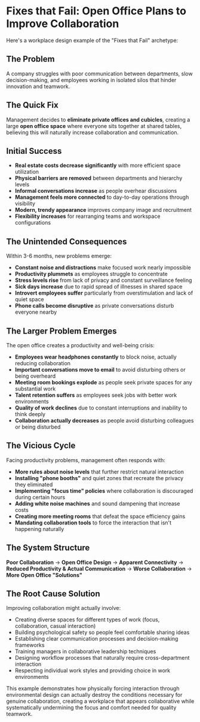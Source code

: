 # Fixes that Fail: Open Office Plans to Improve Collaboration

Here's a workplace design example of the "Fixes that Fail" archetype:

## The Problem
A company struggles with poor communication between departments, slow decision-making, and employees working in isolated silos that hinder innovation and teamwork.

## The Quick Fix
Management decides to **eliminate private offices and cubicles**, creating a large **open office space** where everyone sits together at shared tables, believing this will naturally increase collaboration and communication.

## Initial Success

- **Real estate costs decrease significantly** with more efficient space utilization
- **Physical barriers are removed** between departments and hierarchy levels
- **Informal conversations increase** as people overhear discussions
- **Management feels more connected** to day-to-day operations through visibility
- **Modern, trendy appearance** improves company image and recruitment
- **Flexibility increases** for rearranging teams and workspace configurations

## The Unintended Consequences
Within 3-6 months, new problems emerge:

- **Constant noise and distractions** make focused work nearly impossible
- **Productivity plummets** as employees struggle to concentrate
- **Stress levels rise** from lack of privacy and constant surveillance feeling
- **Sick days increase** due to rapid spread of illnesses in shared space
- **Introvert employees suffer** particularly from overstimulation and lack of quiet space
- **Phone calls become disruptive** as private conversations disturb everyone nearby

## The Larger Problem Emerges
The open office creates a productivity and well-being crisis:

- **Employees wear headphones constantly** to block noise, actually reducing collaboration
- **Important conversations move to email** to avoid disturbing others or being overheard
- **Meeting room bookings explode** as people seek private spaces for any substantial work
- **Talent retention suffers** as employees seek jobs with better work environments
- **Quality of work declines** due to constant interruptions and inability to think deeply
- **Collaboration actually decreases** as people avoid disturbing colleagues or being disturbed

## The Vicious Cycle
Facing productivity problems, management often responds with:

- **More rules about noise levels** that further restrict natural interaction
- **Installing "phone booths"** and quiet zones that recreate the privacy they eliminated
- **Implementing "focus time" policies** where collaboration is discouraged during certain hours
- **Adding white noise machines** and sound dampening that increase costs
- **Creating more meeting rooms** that defeat the space efficiency gains
- **Mandating collaboration tools** to force the interaction that isn't happening naturally

## The System Structure
**Poor Collaboration** → **Open Office Design** → **Apparent Connectivity** → **Reduced Productivity & Actual Communication** → **Worse Collaboration** → **More Open Office "Solutions"**

## The Root Cause Solution
Improving collaboration might actually involve:
- Creating diverse spaces for different types of work (focus, collaboration, casual interaction)
- Building psychological safety so people feel comfortable sharing ideas
- Establishing clear communication processes and decision-making frameworks
- Training managers in collaborative leadership techniques
- Designing workflow processes that naturally require cross-department interaction
- Respecting individual work styles and providing choice in work environments

This example demonstrates how physically forcing interaction through environmental design can actually destroy the conditions necessary for genuine collaboration, creating a workplace that appears collaborative while systematically undermining the focus and comfort needed for quality teamwork.
